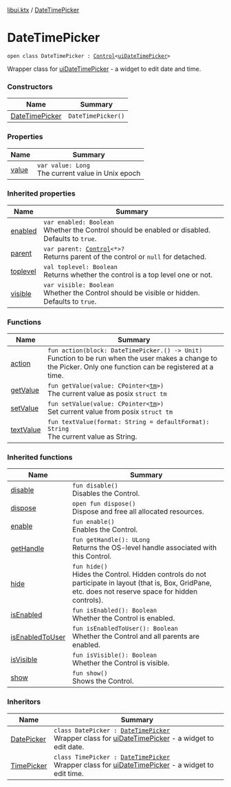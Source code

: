 [libui.ktx](../README.md) / [DateTimePicker](README.md)

# DateTimePicker

`open class DateTimePicker : `[`Control`](../-control/README.md)`<`[`uiDateTimePicker`](../../libui/ui-date-time-picker.md)`>`

Wrapper class for [uiDateTimePicker](../../libui/ui-date-time-picker.md) - a widget to edit date and time.

### Constructors

| Name | Summary |
|---|---|
| [DateTimePicker](-date-time-picker.md) | `DateTimePicker()` |

### Properties

| Name | Summary |
|---|---|
| [value](value.md) | `var value: Long`<br>The current value in Unix epoch |

### Inherited properties

| Name | Summary |
|---|---|
| [enabled](../-control/enabled.md) | `var enabled: Boolean`<br>Whether the Control should be enabled or disabled. Defaults to `true`. |
| [parent](../-control/parent.md) | `var parent: `[`Control`](../-control/README.md)`<*>?`<br>Returns parent of the control or `null` for detached. |
| [toplevel](../-control/toplevel.md) | `val toplevel: Boolean`<br>Returns whether the control is a top level one or not. |
| [visible](../-control/visible.md) | `var visible: Boolean`<br>Whether the Control should be visible or hidden. Defaults to `true`. |

### Functions

| Name | Summary |
|---|---|
| [action](action.md) | `fun action(block: DateTimePicker.() -> Unit)`<br>Function to be run when the user makes a change to the Picker. Only one function can be registered at a time. |
| [getValue](get-value.md) | `fun getValue(value: CPointer<`[`tm`](../../libui/tm.md)`>)`<br>The current value as posix `struct tm` |
| [setValue](set-value.md) | `fun setValue(value: CPointer<`[`tm`](../../libui/tm.md)`>)`<br>Set current value from posix `struct tm` |
| [textValue](text-value.md) | `fun textValue(format: String = defaultFormat): String`<br>The current value as String. |

### Inherited functions

| Name | Summary |
|---|---|
| [disable](../-control/disable.md) | `fun disable()`<br>Disables the Control. |
| [dispose](../-control/dispose.md) | `open fun dispose()`<br>Dispose and free all allocated resources. |
| [enable](../-control/enable.md) | `fun enable()`<br>Enables the Control. |
| [getHandle](../-control/get-handle.md) | `fun getHandle(): ULong`<br>Returns the OS-level handle associated with this Control. |
| [hide](../-control/hide.md) | `fun hide()`<br>Hides the Control. Hidden controls do not participate in layout (that is, Box, GridPane, etc. does not reserve space for hidden controls). |
| [isEnabled](../-control/is-enabled.md) | `fun isEnabled(): Boolean`<br>Whether the Control is enabled. |
| [isEnabledToUser](../-control/is-enabled-to-user.md) | `fun isEnabledToUser(): Boolean`<br>Whether the Control and all parents are enabled. |
| [isVisible](../-control/is-visible.md) | `fun isVisible(): Boolean`<br>Whether the Control is visible. |
| [show](../-control/show.md) | `fun show()`<br>Shows the Control. |

### Inheritors

| Name | Summary |
|---|---|
| [DatePicker](../-date-picker/README.md) | `class DatePicker : `[`DateTimePicker`](README.md)<br>Wrapper class for [uiDateTimePicker](../../libui/ui-date-time-picker.md) - a widget to edit date. |
| [TimePicker](../-time-picker/README.md) | `class TimePicker : `[`DateTimePicker`](README.md)<br>Wrapper class for [uiDateTimePicker](../../libui/ui-date-time-picker.md) - a widget to edit time. |
